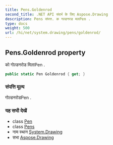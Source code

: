 ```yaml
---
title: Pens.Goldenrod
second_title: .NET API संदर्भ के लिए Aspose.Drawing
description: Pens संपत्त. क गल्डनरड मलPen .
type: docs
weight: 500
url: /hi/net/system.drawing/pens/goldenrod/
---
```

## Pens.Goldenrod property

को गोल्डनरोड मिलाPen .

```csharp
public static Pen Goldenrod { get; }
```

### संपत्ति मूल्य

गोल्डनरोडPen .

### यह सभी देखें

* class [Pen](../../pen/)
* class [Pens](../)
* नाम स्थान [System.Drawing](../../pens/)
* सभा [Aspose.Drawing](../../../)


